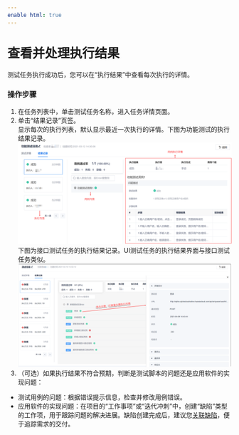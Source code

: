 ```yaml
---
enable html: true
---
```

# 查看并处理执行结果

测试任务执行成功后，您可以在“执行结果”中查看每次执行的详情。

### 操作步骤
1. 在任务列表中，单击测试任务名称，进入任务详情页面。
2. 单击“结果记录”页签。                           
    显示每次的执行列表，默认显示最近一次执行的详情。下图为功能测试的执行结果记录。                            
    <img src="fig/测试-任务-功能结果.png" style="zoom:50%">      
    下图为接口测试任务的执行结果记录。UI测试任务的执行结果界面与接口测试任务类似。
    <img src="fig/测试-任务-接口结果.png" style="zoom:50%">            
3. （可选）如果执行结果不符合预期，判断是测试脚本的问题还是应用软件的实现问题：
  * 测试用例的问题：根据错误提示信息，检查并修改用例错误。
  * 应用软件的实现问题：在项目的“工作事项”或“迭代冲刺”中，创建“缺陷”类型的工作项，用于跟踪问题的解决进展。缺陷创建完成后，建议您[关联缺陷](11.2.6-relate-test-case-and-bug.md)，便于追踪需求的交付。